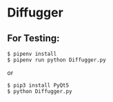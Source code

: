 # Diffugger

## For Testing:

```shell
$ pipenv install
$ pipenv run python Diffugger.py
```
or
```shell
$ pip3 install PyQt5
$ python Diffugger.py
```
